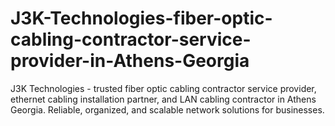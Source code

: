 # J3K-Technologies-fiber-optic-cabling-contractor-service-provider-in-Athens-Georgia
J3K Technologies - trusted fiber optic cabling contractor service provider, ethernet cabling installation partner, and LAN cabling contractor in Athens Georgia. Reliable, organized, and scalable network solutions for businesses.

